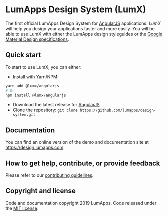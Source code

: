 # LumApps Design System (LumX)

The first official LumApps Design System for [AngularJS][angularjs] applications.
_LumX_ will help you design your applications faster and more easily. You will be able to use LumX with either the LumApps design styleguides or the [Google Material Design specifications][material].

## Quick start

To start to use LumX, you can either:

-   Install with Yarn/NPM:

```bash
yarn add @lumx/angularjs
# Or
npm install @lumx/angularjs
```

-   Download the latest release for [AngularJS][angularjs-release]
-   Clone the repository: `git clone https://github.com/lumapps/design-system.git`

## Documentation

You can find an online version of the demo and documentation site at https://design.lumapps.com.

## How to get help, contribute, or provide feedback

Please refer to our [contributing guidelines](CONTRIBUTING.md).

## Copyright and license

Code and documentation copyright 2019 LumApps. Code released under the [MIT license](LICENSE.md).

[angularjs]: https://angularjs.org/
[react]: https://react.org/
[material]: http://www.google.com/design/spec/material-design/introduction.html
[angularjs-release]: https://www.npmjs.com/package/@lumx/angularjs
[react-release]: https://www.npmjs.com/package/@lumx/react
[webpack]: https://webpack.js.org/
